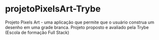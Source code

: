 # projetoPixelsArt-Trybe
Projeto Pixels Art -  uma aplicação que permite que o usuário construa um desenho em uma grade branca. Projeto proposto e avaliado pela Trybe  (Escola de formação Full Stack)
